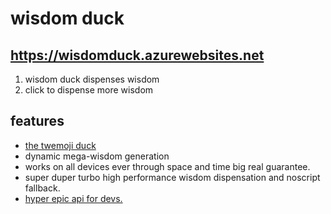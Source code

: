 # wisdom duck
## https://wisdomduck.azurewebsites.net

1) wisdom duck dispenses wisdom
2) click to dispense more wisdom

## features
- [the twemoji duck](https://twemoji.twitter.com)
- dynamic mega-wisdom generation
- works on all devices ever through space and time big real guarantee.
- super duper turbo high performance wisdom dispensation and noscript fallback.
- [hyper epic api for devs.](https://wisdomduck.azurewebsites.net/api/wisdom/dispense)
